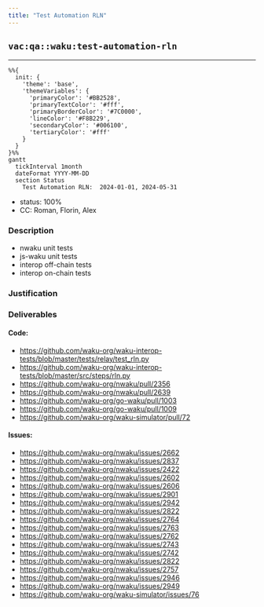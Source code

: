 ```yaml
---
title: "Test Automation RLN"
---
```

## `vac:qa::waku:test-automation-rln`
---

```mermaid
%%{ 
  init: { 
    'theme': 'base', 
    'themeVariables': { 
      'primaryColor': '#BB2528', 
      'primaryTextColor': '#fff', 
      'primaryBorderColor': '#7C0000', 
      'lineColor': '#F8B229', 
      'secondaryColor': '#006100', 
      'tertiaryColor': '#fff' 
    } 
  } 
}%%
gantt
  tickInterval 1month
  dateFormat YYYY-MM-DD 
  section Status
    Test Automation RLN:  2024-01-01, 2024-05-31
```

- status: 100%
- CC: Roman, Florin, Alex

### Description

* nwaku unit tests
* js-waku unit tests
* interop off-chain tests
* interop on-chain tests


### Justification


### Deliverables

#### Code:
- https://github.com/waku-org/waku-interop-tests/blob/master/tests/relay/test_rln.py
- https://github.com/waku-org/waku-interop-tests/blob/master/src/steps/rln.py
- https://github.com/waku-org/nwaku/pull/2356
- https://github.com/waku-org/nwaku/pull/2639
- https://github.com/waku-org/go-waku/pull/1003
- https://github.com/waku-org/go-waku/pull/1009
- https://github.com/waku-org/waku-simulator/pull/72


#### Issues:
- https://github.com/waku-org/nwaku/issues/2662 
- https://github.com/waku-org/nwaku/issues/2837
- https://github.com/waku-org/nwaku/issues/2422
- https://github.com/waku-org/nwaku/issues/2602
- https://github.com/waku-org/nwaku/issues/2606
- https://github.com/waku-org/nwaku/issues/2901
- https://github.com/waku-org/nwaku/issues/2942
- https://github.com/waku-org/nwaku/issues/2822
- https://github.com/waku-org/nwaku/issues/2764
- https://github.com/waku-org/nwaku/issues/2763
- https://github.com/waku-org/nwaku/issues/2762
- https://github.com/waku-org/nwaku/issues/2743
- https://github.com/waku-org/nwaku/issues/2742
- https://github.com/waku-org/nwaku/issues/2822
- https://github.com/waku-org/nwaku/issues/2757
- https://github.com/waku-org/nwaku/issues/2946
- https://github.com/waku-org/nwaku/issues/2949
- https://github.com/waku-org/waku-simulator/issues/76
